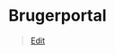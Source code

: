 # Brugerportal

> [Edit](https://github.com/FMDatahub/Portal/blob/main/docs/Moduler/Helpdesk/Brugerportal.md)
